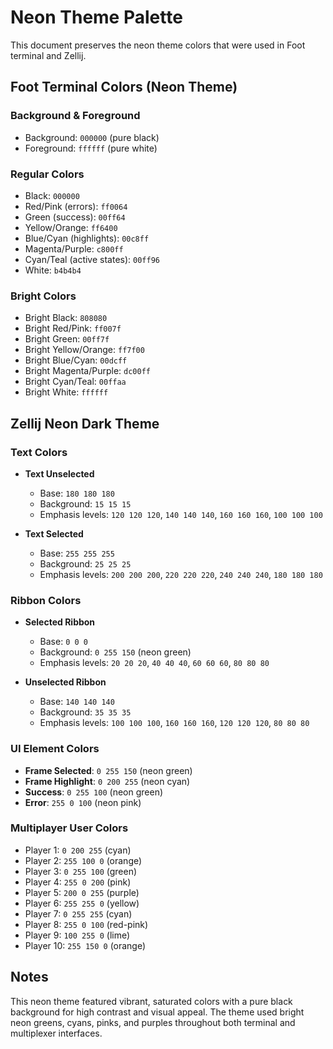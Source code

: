 # Neon Theme Palette

This document preserves the neon theme colors that were used in Foot terminal and Zellij.

## Foot Terminal Colors (Neon Theme)

### Background & Foreground
- Background: `000000` (pure black)
- Foreground: `ffffff` (pure white)

### Regular Colors
- Black: `000000`
- Red/Pink (errors): `ff0064`
- Green (success): `00ff64`
- Yellow/Orange: `ff6400`
- Blue/Cyan (highlights): `00c8ff`
- Magenta/Purple: `c800ff`
- Cyan/Teal (active states): `00ff96`
- White: `b4b4b4`

### Bright Colors
- Bright Black: `808080`
- Bright Red/Pink: `ff007f`
- Bright Green: `00ff7f`
- Bright Yellow/Orange: `ff7f00`
- Bright Blue/Cyan: `00dcff`
- Bright Magenta/Purple: `dc00ff`
- Bright Cyan/Teal: `00ffaa`
- Bright White: `ffffff`

## Zellij Neon Dark Theme

### Text Colors
- **Text Unselected**
  - Base: `180 180 180`
  - Background: `15 15 15`
  - Emphasis levels: `120 120 120`, `140 140 140`, `160 160 160`, `100 100 100`

- **Text Selected**
  - Base: `255 255 255`
  - Background: `25 25 25`
  - Emphasis levels: `200 200 200`, `220 220 220`, `240 240 240`, `180 180 180`

### Ribbon Colors
- **Selected Ribbon**
  - Base: `0 0 0`
  - Background: `0 255 150` (neon green)
  - Emphasis levels: `20 20 20`, `40 40 40`, `60 60 60`, `80 80 80`

- **Unselected Ribbon**
  - Base: `140 140 140`
  - Background: `35 35 35`
  - Emphasis levels: `100 100 100`, `160 160 160`, `120 120 120`, `80 80 80`

### UI Element Colors
- **Frame Selected**: `0 255 150` (neon green)
- **Frame Highlight**: `0 200 255` (neon cyan)
- **Success**: `0 255 100` (neon green)
- **Error**: `255 0 100` (neon pink)

### Multiplayer User Colors
- Player 1: `0 200 255` (cyan)
- Player 2: `255 100 0` (orange)
- Player 3: `0 255 100` (green)
- Player 4: `255 0 200` (pink)
- Player 5: `200 0 255` (purple)
- Player 6: `255 255 0` (yellow)
- Player 7: `0 255 255` (cyan)
- Player 8: `255 0 100` (red-pink)
- Player 9: `100 255 0` (lime)
- Player 10: `255 150 0` (orange)

## Notes
This neon theme featured vibrant, saturated colors with a pure black background for high contrast and visual appeal. The theme used bright neon greens, cyans, pinks, and purples throughout both terminal and multiplexer interfaces.